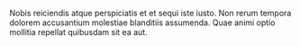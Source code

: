 Nobis reiciendis atque perspiciatis et et sequi iste iusto. Non rerum tempora dolorem accusantium molestiae blanditiis assumenda. Quae animi optio mollitia repellat quibusdam sit ea aut.